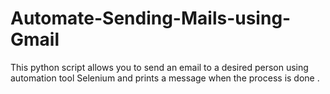 # Automate-Sending-Mails-using-Gmail
This python script allows you to send an email to a desired person using automation tool Selenium and prints a message when the process is done .

